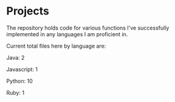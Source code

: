 # Projects

The repository holds code for various functions I've successfully implemented in any languages I am proficient in. 


Current total files here by language are:

Java: 2

Javascript: 1

Python: 10

Ruby: 1
